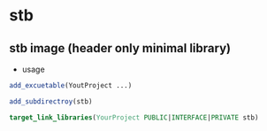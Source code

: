 # stb

## stb image (header only minimal library)

* usage

```cmake
add_excuetable(YoutProject ...)

add_subdirectroy(stb)

target_link_libraries(YourProject PUBLIC|INTERFACE|PRIVATE stb)
```

```cpp

```